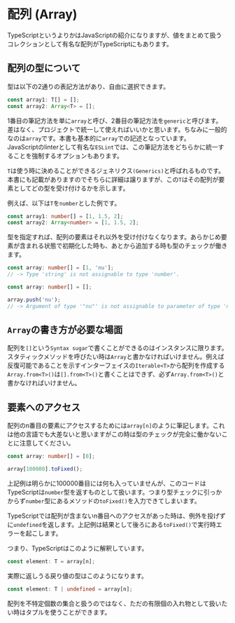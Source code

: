 # 配列 \(Array\)

TypeScriptというよりかはJavaScriptの紹介になりますが、値をまとめて扱うコレクションとして有名な配列がTypeScriptにもあります。

## 配列の型について

型は以下の2通りの表記方法があり、自由に選択できます。

```typescript
const array1: T[] = [];
const array2: Array<T> = [];
```

1番目の筆記方法を単に`array`と呼び、2番目の筆記方法を`generic`と呼びます。差はなく、プロジェクトで統一して使えればいいかと思います。ちなみに一般的なのは`array`です。本書も基本的に`array`での記述となっています。  
JavaScriptのlinterとして有名な`ESLint`では、この筆記方法をどちらかに統一することを強制するオプションもあります。

`T`は使う時に決めることができるジェネリクス`(Generics)`と呼ばれるものです。本書にも記載がありますのでそちらに詳細は譲りますが、この`T`はその配列が要素としてどの型を受け付けるかを示します。

例えば、以下は`T`を`number`とした例です。

```typescript
const array1: number[] = [1, 1.5, 2];
const array2: Array<number> = [1, 1.5, 2];
```

型を指定すれば、配列の要素はそれ以外を受け付けなくなります。あらかじめ要素が含まれる状態で初期化した時も、あとから追加する時も型のチェックが働きます。

```typescript
const array: number[] = [1, 'nu'];
// -> Type 'string' is not assignable to type 'number'.
```

```typescript
const array: number[] = [];

array.push('nu');
// -> Argument of type '"nu"' is not assignable to parameter of type 'number'.
```

## `Array`の書き方が必要な場面

配列を`[]`という`Syntax sugar`で書くことができるのはインスタンスに限ります。スタティックメソッドを呼びたい時は`Array`と書かなければいけません。例えば反復可能であることを示すインターフェイスの`Iterable<T>`から配列を作成する`Array.from<T>()`は`[].from<T>()`と書くことはできず、必ず`Array.from<T>()`と書かなければいけません。

## 要素へのアクセス

配列のn番目の要素にアクセスするためには`array[n]`のように筆記します。これは他の言語でも大差ないと思いますがこの時は型のチェックが完全に働かないことに注意してください。

```typescript
const array: number[] = [0];

array[100000].toFixed();
```

上記例は明らかに100000番目には何も入っていませんが、このコードはTypeScriptは`number`型を返すものとして扱います。つまり型チェックに引っかからず`number`型にあるメソッドの`toFixed()`を入力できてしまいます。

TypeScriptでは配列が含まないn番目へのアクセスがあった時は、例外を投げずに`undefined`を返します。上記例は結果として後ろにある`toFixed()`で実行時エラーを起こします。

つまり、TypeScriptはこのように解釈しています。

```typescript
const element: T = array[n];
```

実際に返しうる戻り値の型はこのようになります。

```typescript
const element: T | undefined = array[n];
```

配列を不特定個数の集合と扱うのではなく、ただの有限個の入れ物として扱いたい時はタプルを使うことができます。

